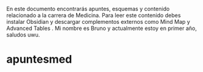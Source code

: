 En este documento encontrarás apuntes, esquemas y contenido relacionado a la carrera de Medicina.
Para leer este contenido debes instalar Obsidian y descargar complementos externos como Mind Map y Advanced Tables .
Mi nombre es Bruno y actualmente estoy en primer año, saludos uwu.
# apuntesmed

